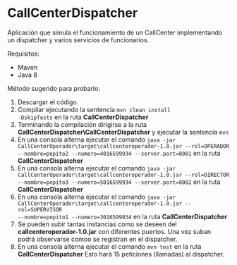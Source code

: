 # CallCenterDispatcher

Aplicación que simula el funcionamiento de un CallCenter implementando un dispatcher y varios servicios de funcionarios.

Requisitos:

- Maven
- Java 8

Método sugerido para probarlo:

1. Descargar el código.
2. Compilar ejecutando la sentencia <code>mvn clean install -DskipTests</code> en la ruta <b>CallCenterDispatcher</b>
3. Terminando la compilación dirigirse a la ruta <b>CallCenterDispatcher\CallCenterDispatcher</b> y ejecutar la sentencia <code>mvn</code>
4. En una consola alterna ejecutar  el comando <code>java -jar CallCenterOperador\target\callcenteroperador-1.0.jar --rol=OPERADOR --nombre=pepito2 --numero=4016599934 --server.port=8081</code> en la ruta <b>CallCenterDispatcher</b>
5. En una consola alterna ejecutar  el comando <code>java -jar CallCenterOperador\target\callcenteroperador-1.0.jar --rol=DIRECTOR --nombre=pepito3 --numero=5016599934 --server.port=8082</code> en la ruta <b>CallCenterDispatcher</b>
6. En una consola alterna ejecutar  el comando <code>java -jar CallCenterOperador\target\callcenteroperador-1.0.jar --rol=SUPERVISOR --nombre=pepito1 --numero=3016599934</code> en la ruta <b>CallCenterDispatcher</b>
7. Se pueden subir tantas instancias como se deseen del <b>callcenteroperador-1.0.jar</b> con diferentes puertos. Una vez suban podrá observarse comoo se registran en el dispatcher.
8. En una consola alterna ejecutar el comando <code>mvn test</code> en la ruta <b>CallCenterDispatcher</b> Esto hará 15 peticiones (llamadas) al dispatcher.
